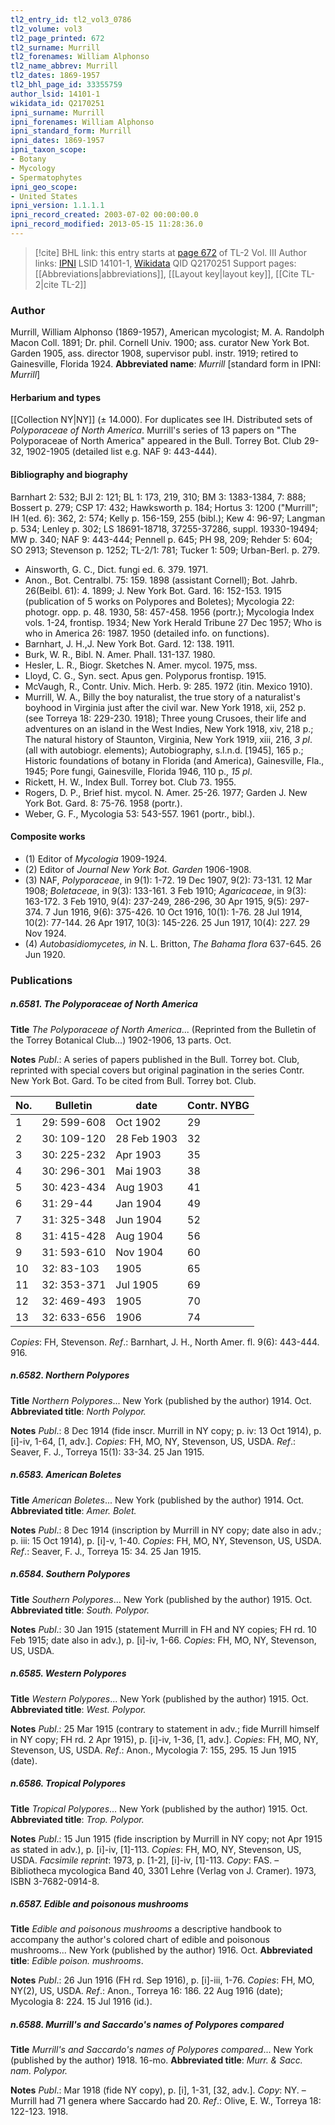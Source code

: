```yaml
---
tl2_entry_id: tl2_vol3_0786
tl2_volume: vol3
tl2_page_printed: 672
tl2_surname: Murrill
tl2_forenames: William Alphonso
tl2_name_abbrev: Murrill
tl2_dates: 1869-1957
tl2_bhl_page_id: 33355759
author_lsid: 14101-1
wikidata_id: Q2170251
ipni_surname: Murrill
ipni_forenames: William Alphonso
ipni_standard_form: Murrill
ipni_dates: 1869-1957
ipni_taxon_scope: 
- Botany
- Mycology
- Spermatophytes
ipni_geo_scope: 
- United States
ipni_version: 1.1.1.1
ipni_record_created: 2003-07-02 00:00:00.0
ipni_record_modified: 2013-05-15 11:28:36.0
---
```


> [!cite] BHL link: this entry starts at [page 672](https://www.biodiversitylibrary.org/page/33355759) of TL-2 Vol. III
> Author links: [IPNI](https://www.ipni.org/a/14101-1) LSID 14101-1, [Wikidata](https://www.wikidata.org/wiki/Q2170251) QID Q2170251
> Support pages: [[Abbreviations|abbreviations]], [[Layout key|layout key]], [[Cite TL-2|cite TL-2]]

### Author

Murrill, William Alphonso (1869-1957), American mycologist; M. A. Randolph Macon Coll. 1891; Dr. phil. Cornell Univ. 1900; ass. curator New York Bot. Garden 1905, ass. director 1908, supervisor publ. instr. 1919; retired to Gainesville, Florida 1924. 
**Abbreviated name**: *Murrill* \[standard form in IPNI: *Murrill*\]

#### Herbarium and types

[[Collection NY|NY]] (± 14.000). For duplicates see IH. Distributed sets of *Polyporaceae of North America*. Murrill's series of 13 papers on "The Polyporaceae of North America" appeared in the Bull. Torrey Bot. Club 29-32, 1902-1905 (detailed list e.g. NAF 9: 443-444).

#### Bibliography and biography

Barnhart 2: 532; BJI 2: 121; BL 1: 173, 219, 310; BM 3: 1383-1384, 7: 888; Bossert p. 279; CSP 17: 432; Hawksworth p. 184; Hortus 3: 1200 ("Murrill"; IH 1(ed. 6): 362, 2: 574; Kelly p. 156-159, 255 (bibl.); Kew 4: 96-97; Langman p. 534; Lenley p. 302; LS 18691-18718, 37255-37286, suppl. 19330-19494; MW p. 340; NAF 9: 443-444; Pennell p. 645; PH 98, 209; Rehder 5: 604; SO 2913; Stevenson p. 1252; TL-2/1: 781; Tucker 1: 509; Urban-Berl. p. 279.
- Ainsworth, G. C., Dict. fungi ed. 6. 379. 1971.
- Anon., Bot. Centralbl. 75: 159. 1898 (assistant Cornell); Bot. Jahrb. 26(Beibl. 61): 4. 1899; J. New York Bot. Gard. 16: 152-153. 1915 (publication of 5 works on Polypores and Boletes); Mycologia 22: photogr. opp. p. 48. 1930, 58: 457-458. 1956 (portr.); Mycologia Index vols. 1-24, frontisp. 1934; New York Herald Tribune 27 Dec 1957; Who is who in America 26: 1987. 1950 (detailed info. on functions).
- Barnhart, J. H.,J. New York Bot. Gard. 12: 138. 1911.
- Burk, W. R., Bibl. N. Amer. Phall. 131-137. 1980.
- Hesler, L. R., Biogr. Sketches N. Amer. mycol. 1975, mss.
- Lloyd, C. G., Syn. sect. Apus gen. Polyporus frontisp. 1915.
- McVaugh, R., Contr. Univ. Mich. Herb. 9: 285. 1972 (itin. Mexico 1910).
- Murrill, W. A., Billy the boy naturalist, the true story of a naturalist's boyhood in Virginia just after the civil war. New York 1918, xii, 252 p. (see Torreya 18: 229-230. 1918); Three young Crusoes, their life and adventures on an island in the West Indies, New York 1918, xiv, 218 p.; The natural history of Staunton, Virginia, New York 1919, xiii, 216, *3 pl*. (all with autobiogr. elements); Autobiography, s.l.n.d. \[1945\], 165 p.; Historic foundations of botany in Florida (and America), Gainesville, Fla., 1945; Pore fungi, Gainesville, Florida 1946, 110 p., *15 pl*.
- Rickett, H. W., Index Bull. Torrey bot. Club 73. 1955.
- Rogers, D. P., Brief hist. mycol. N. Amer. 25-26. 1977; Garden J. New York Bot. Gard. 8: 75-76. 1958 (portr.).
- Weber, G. F., Mycologia 53: 543-557. 1961 (portr., bibl.).

#### Composite works

- (1) Editor of *Mycologia* 1909-1924.
- (2) Editor of *Journal New York Bot. Garden* 1906-1908.
- (3) NAF, *Polyporaceae*, in 9(1): 1-72. 19 Dec 1907, 9(2): 73-131. 12 Mar 1908; *Boletaceae*, in 9(3): 133-161. 3 Feb 1910; *Agaricaceae*, in 9(3): 163-172. 3 Feb 1910, 9(4): 237-249, 286-296, 30 Apr 1915, 9(5): 297-374. 7 Jun 1916, 9(6): 375-426. 10 Oct 1916, 10(1): 1-76. 28 Jul 1914, 10(2): 77-144. 26 Apr 1917, 10(3): 145-226. 25 Jun 1917, 10(4): 227. 29 Nov 1924.
- (4) *Autobasidiomycetes, in* N. L. Britton, *The Bahama flora* 637-645. 26 Jun 1920.

### Publications

##### n.6581. The Polyporaceae of North America

**Title**
*The Polyporaceae of North America*... (Reprinted from the Bulletin of the Torrey Botanical Club...) 1902-1906, 13 parts. Oct.

**Notes**
*Publ*.: A series of papers published in the Bull. Torrey bot. Club, reprinted with special covers but original pagination in the series Contr. New York Bot. Gard. To be cited from Bull. Torrey bot. Club.

|No.	|Bulletin	|date	|Contr. NYBG|
|---	|---	|---	|---	|
|1	|29: 599-608	|Oct 1902	|29|
|2	|30: 109-120	|28 Feb 1903	|32|
|3	|30: 225-232	|Apr 1903	|35|
|4	|30: 296-301	|Mai 1903	|38|
|5	|30: 423-434	|Aug 1903	|41|
|6	|31: 29-44	|Jan 1904	|49|
|7	|31: 325-348	|Jun 1904	|52|
|8	|31: 415-428	|Aug 1904	|56|
|9	|31: 593-610	|Nov 1904	|60|
|10	|32: 83-103	|1905	|65|
|11	|32: 353-371	|Jul 1905	|69|
|12	|32: 469-493	|1905	|70|
|13	|32: 633-656	|1906	|74|

*Copies*: FH, Stevenson.
*Ref*.: Barnhart, J. H., North Amer. fl. 9(6): 443-444. 916.

##### n.6582. Northern Polypores

**Title**
*Northern Polypores*... New York (published by the author) 1914. Oct.
**Abbreviated title**: *North Polypor.*

**Notes**
*Publ*.: 8 Dec 1914 (fide inscr. Murrill in NY copy; p. iv: 13 Oct 1914), p. \[i\]-iv, 1-64, \[1, adv.\]. *Copies*: FH, MO, NY, Stevenson, US, USDA.
*Ref*.: Seaver, F. J., Torreya 15(1): 33-34. 25 Jan 1915.

##### n.6583. American Boletes

**Title**
*American Boletes*... New York (published by the author) 1914. Oct.
**Abbreviated title**: *Amer. Bolet.*

**Notes**
*Publ*.: 8 Dec 1914 (inscription by Murrill in NY copy; date also in adv.; p. iii: 15 Oct 1914), p. \[i\]-v, 1-40. *Copies*: FH, MO, NY, Stevenson, US, USDA.
*Ref*.: Seaver, F. J., Torreya 15: 34. 25 Jan 1915.

##### n.6584. Southern Polypores

**Title**
*Southern Polypores*... New York (published by the author) 1915. Oct.
**Abbreviated title**: *South. Polypor.*

**Notes**
*Publ*.: 30 Jan 1915 (statement Murrill in FH and NY copies; FH rd. 10 Feb 1915; date also in adv.), p. \[i\]-iv, 1-66. *Copies*: FH, MO, NY, Stevenson, US, USDA.

##### n.6585. Western Polypores

**Title**
*Western Polypores*... New York (published by the author) 1915. Oct.
**Abbreviated title**: *West. Polypor.*

**Notes**
*Publ*.: 25 Mar 1915 (contrary to statement in adv.; fide Murrill himself in NY copy; FH rd. 2 Apr 1915), p. \[i\]-iv, 1-36, \[1, adv.\]. *Copies*: FH, MO, NY, Stevenson, US, USDA.
*Ref*.: Anon., Mycologia 7: 155, 295. 15 Jun 1915 (date).

##### n.6586. Tropical Polypores

**Title**
*Tropical Polypores*... New York (published by the author) 1915. Oct.
**Abbreviated title**: *Trop. Polypor.*

**Notes**
*Publ*.: 15 Jun 1915 (fide inscription by Murrill in NY copy; not Apr 1915 as stated in adv.), p. \[i\]-iv, \[1\]-113. *Copies*: FH, MO, NY, Stevenson, US, USDA.
*Facsimile reprint*: 1973, p. \[1-2\], \[i\]-iv, \[1\]-113. *Copy*: FAS. – Bibliotheca mycologica Band 40, 3301 Lehre (Verlag von J. Cramer). 1973, ISBN 3-7682-0914-8.

##### n.6587. Edible and poisonous mushrooms

**Title**
*Edible and poisonous mushrooms* a descriptive handbook to accompany the author's colored chart of edible and poisonous mushrooms... New York (published by the author) 1916. Oct.
**Abbreviated title**: *Edible poison. mushrooms*.

**Notes**
*Publ*.: 26 Jun 1916 (FH rd. Sep 1916), p. \[i\]-iii, 1-76. *Copies*: FH, MO, NY(2), US, USDA.
*Ref*.: Anon., Torreya 16: 186. 22 Aug 1916 (date); Mycologia 8: 224. 15 Jul 1916 (id.).

##### n.6588. Murrill's and Saccardo's names of Polypores compared

**Title**
*Murrill's and Saccardo's names of Polypores compared*... New York (published by the author) 1918. 16-mo.
**Abbreviated title**: *Murr. & Sacc. nam. Polypor.*

**Notes**
*Publ*.: Mar 1918 (fide NY copy), p. \[i\], 1-31, \[32, adv.\]. *Copy*: NY. – Murrill had 71 genera where Saccardo had 20.
*Ref*.: Olive, E. W., Torreya 18: 122-123. 1918.

